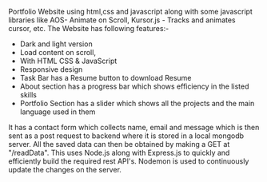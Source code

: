 Portfolio Website using html,css and javascript along with some javascript libraries like 
AOS- Animate on Scroll, Kursor.js - Tracks and animates cursor, etc.
The Website has following features:-  
 - Dark and light version
 - Load content on scroll,
 - With HTML CSS & JavaScript
 - Responsive design
 - Task Bar has a Resume button to download Resume
 - About section has a progress bar which shows efficiency in the listed skills
 - Portfolio Section has a slider which shows all the projects and the main language used in them

It has a contact form which collects name, email and message which is then sent as a post request to backend where it is stored in a local mongodb server. All the saved data can then be obtained by making a GET at "/readData".
This uses Node.js along with Express.js to quickly and efficiently build the required rest API's.
Nodemon is used to continuously update the changes on the server.
